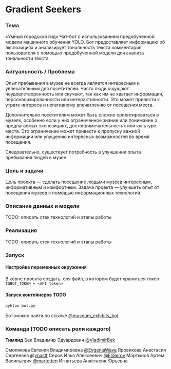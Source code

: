 # Gradient Seekers
### Тема
«Умный городской гид»
Чат-бот с использованием предобученной модели машинного обучения YOLO. Бот предоставляет информацию об экспозициях и анализирует тональность текста комментария пользователя с помощью предобученной модели для анализа тональности текста.

### Актуальность / Проблема
Опыт пребывания в музее не всегда является интересным и увлекательным для посетителей. Часто люди ощущают неудовлетворенность или скучают, так как им не хватает информации, персонализированности или интерактивности. Это может привести к утрате интереса и негативному впечатлению от посещения места.

Дополнительно посетителям может быть сложно ориентироваться в музеях, особенно если у них ограниченное знание или понимание о предлагаемых экспозициях, достопримечательностях или культуре места. Это ограничение может привести к пропуску важной информации или упущению интересных возможностей во время посещения.

Следовательно, существует потребность в улучшении опыта пребывания людей в музее.

### Цель и задачи
Цель проекта — сделать посещение людьми музеев интересным, информативным и комфортным.
Задача проекта — улучшить опыт от посещения музеев с помощью информационных технологий. 

### Описание данных и модели 
TODO: описать стек технологий и этапы работы

### Реализация 
TODO: описать стек технологий и этапы работы

### Запуск

#### Настройка переменных окружения
В корне проекта создать .env файл, в котором будет храниться токен
```TGBOT_TOKEN = <API token>```

#### Запуск контейнеров TODO
```bash
pyhton bot.py
```
Бот можно найти по ссылке [@museum_exhibits_bot](t.me/museum_exhibits_bot)

### Команда (TODO описать роли каждого)
**Тимлид**
Бек Владимир Эдуардович  [@VladimirBek](https://github.com/VladimirBek)

Смолякова Евгения Владимировна [@EvgeniaWave](https://github.com/EvgeniaWave)
Яровикова Анастасия Сергеевна  [@ynastt](https://github.com/ynastt)
Серов Илья Алексеевич  [@EliSerov](https://github.com/EliSerov)
Мартынов Артем Васильевич [@martetten](https://github.com/martetten)
Игнатьева Анастасия Юрьевна []() 
